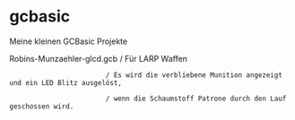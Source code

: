 # gcbasic
Meine kleinen GCBasic Projekte

Robins-Munzaehler-glcd.gcb  / Für LARP Waffen

                            / Es wird die verbliebene Munition angezeigt und ein LED Blitz ausgelöst,

                            / wenn die Schaumstoff Patrone durch den Lauf geschossen wird.
